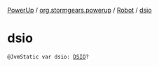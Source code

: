 [PowerUp](../../index.md) / [org.stormgears.powerup](../index.md) / [Robot](index.md) / [dsio](./dsio.md)

# dsio

`@JvmStatic var dsio: `[`DSIO`](../../org.stormgears.powerup.subsystems.dsio/-d-s-i-o/index.md)`?`
